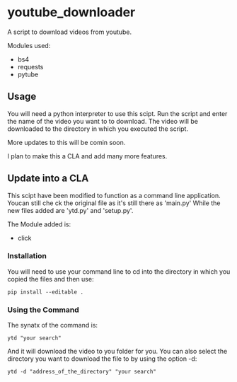 # youtube_downloader

A script to download videos from youtube.

Modules used:
* bs4
* requests
* pytube

## Usage

You will need a python interpreter to use this scipt. Run the script and enter the name of the video you want to to download.
The video will be downloaded to the directory in which you executed the script.

More updates to this will be comin soon.

I plan to make this a CLA and add many more features.

## Update into a CLA

This scipt have been modified to function as a command line application. Youcan still che ck the original file as it's still there as 'main.py'
While the new files added are 'ytd.py' and 'setup.py'. 

The Module added is:
* click

### Installation

You will need to use your command line to cd into the directory in which you copied the files and then use:

	pip install --editable .

### Using the Command

The synatx of the command is:

    ytd "your search"

And it will download the video to you folder for you. You can also select the directory you want to download the file to by using the option -d:

    ytd -d "address_of_the_directory" "your search" 